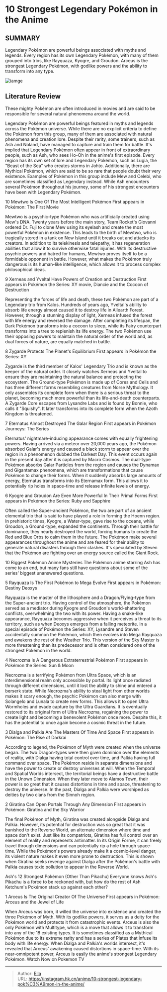 # 10 Strongest Legendary Pokémon in the Anime


## SUMMARY 


 Legendary Pokémon are powerful beings associated with myths and legends. 
 Every region has its own Legendary Pokémon, with many of them grouped into trios, like Rayquaza, Kyogre, and Groudon. 
 Arceus is the strongest Legendary Pokémon, with godlike powers and the ability to transform into any type. 

![iamge](https://static1.srcdn.com/wordpress/wp-content/uploads/2024/01/featured-image-legendary-pokemon-modified-2.jpg)

## Literature Review

These mighty Pokémon are often introduced in movies and are said to be responsible for several natural phenomena around the world.




Legendary Pokémon are powerful beings featured in myths and legends across the Pokémon universe. While there are no explicit criteria to define the Pokémon from this group, many of them are associated with natural phenomena and creation lore. Despite their rarity, some trainers, such as Ash and Noland, have managed to capture and train them for battle.
It&#39;s implied that Legendary Pokémon often appear in front of extraordinary people, such as Ash, who sees Ho-Oh in the anime&#39;s first episode. Every region has its own set of lore and Legendary Pokémon, such as Lugia, the &#34;Beast of the Sea&#34; who creates storms in Johto. Additionally, there are Mythical Pokémon, which are said to be so rare that people doubt their very existence. Examples of Pokémon in this group include Mew and Celebi, who are sometimes classified as Legendary instead. While Ash encounters several Pokémon throughout his journey, some of his strongest encounters have been with Legendary Pokémon.









 








 10  Mewtwo Is One Of The Most Intelligent Pokémon 
First appears in Pokémon: The First Movie
        

Mewtwo is a psychic-type Pokémon who was artificially created using Mew&#39;s DNA. Twenty years before the main story, Team Rocket&#39;s Giovanni ordered Dr. Fuji to clone Mew using its eyelash and create the most powerful Pokémon in existence. This leads to the birth of Mewtwo, who is tragically stored in a tank on New Island until it breaks out and attacks its creators. In addition to its telekinesis and telepathy, it has regeneration abilities that allow it to survive otherwise fatal injuries. With its destructive psychic powers and hatred for humans, Mewtwo proves itself to be a formidable opponent in battle. However, what makes the Pokémon truly dangerous is its human-like intelligence, which allows it to process complex philosophical ideas.





 9  Xerneas and Yveltal Have Powers of Creation and Destruction 
First appears in Pokémon the Series: XY movie, Diancie and the Cocoon of Destruction


 







Representing the forces of life and death, these two Pokémon are part of a Legendary trio from Kalos. Hundreds of years ago, Yveltal&#39;s ability to absorb life energy almost caused it to destroy life in Allearth Forest. However, through a stunning display of light, Xerneas infused the forest with life energy and reversed the damage. After completing its lifespan, the Dark Pokémon transforms into a cocoon to sleep, while its Fairy counterpart transforms into a tree to replenish its life energy. The two Pokémon use their opposing powers to maintain the natural order of the world and, as dual forces of nature, are equally matched in battle.





 8  Zygarde Protects The Planet&#39;s Equilibrium 
First appears in Pokémon the Series: XY
        

Zygarde is the third member of Kalos&#39; Legendary Trio and is known as the keeper of the natural order. It closely watches Xerneas and Yveltal to ensure they are maintaining the natural balance and protecting the ecosystem. The Ground-type Pokémon is made up of Cores and Cells and has three different forms resembling creatures from Norse Mythology. It only assembles its complete form when there is a serious threat to the planet, becoming much more powerful than its life-and-death counterparts. A Zygarde Core escapes from Lysandre Labs and is found by Bonnie, who calls it &#34;Squishy&#34;. It later transforms into its complete form when the Azoth Kingdom is threatened.





 7  Eternatus Almost Destroyed The Galar Region 
First appears in Pokémon Journeys: The Series
        

Eternatus&#39; nightmare-inducing appearance comes with equally frightening powers. Having arrived via a meteor over 20,000 years ago, the Pokémon absorbed Galar&#39;s energy and caused a black storm to appear over the region in a phenomenon dubbed the Darkest Day. This event occurs again in the present day after it is captured by Macro Cosmos. The dual-type Pokémon absorbs Galar Particles from the region and causes the Dynamax and Gigantamax phenomena, which are transformations that cause Pokémon to change their forms. When it suddenly absorbs large amounts of energy, Eternatus transforms into its Eternamax form. This allows it to potentially rip holes in space-time and release infinite levels of energy.





 6  Kyogre and Groudon Are Even More Powerful In Their Primal Forms 
First appears in Pokémon the Series: Ruby and Sapphire
        

Often called the Super-ancient Pokémon, the two are part of an ancient elemental trio that is said to have played a role in forming the Hoenn region. In prehistoric times, Kyogre, a Water-type, gave rise to the oceans, while Groudon, a Ground-type, expanded the continents. Through their battle for dominance, they nearly destroyed the world, forcing humans to create the Red and Blue Orbs to calm them in the future. The Pokémon make several appearances throughout the anime and are feared for their ability to generate natural disasters through their clashes. It&#39;s speculated by Steven that the Pokémon are fighting over an energy source called the Giant Rock.
            
 
 10 Biggest Pokémon Anime Mysteries 
The Pokémon anime starring Ash has come to an end, but many fans still have questions about some of the series&#39; biggest unanswered questions.








 5  Rayquaza Is The First Pokémon to Mega Evolve 
First appears in Pokémon: Destiny Deoxys
        

Rayquaza is the master of the lithosphere and a Dragon/Flying-type from the Super-ancient trio. Having control of the atmosphere, the Pokémon served as a mediator during Kyogre and Groudon&#39;s world-shattering conflicts, overwhelming the two with its power. Having a snake-like appearance, Rayquaza becomes aggressive when it perceives a threat to its territory, such as when Deoxys emerges from a falling meteorite. In a special episode of Pokémon the Series: XY, Lysandre and Steven accidentally summon the Pokémon, which then evolves into Mega Rayquaza and awakens the rest of the Weather Trio. This version of the Sky Master is more threatening than its predecessor and is often considered one of the strongest Pokémon in the world.





 4  Necrozma Is A Dangerous Extraterrestrial Pokémon 
First appears in Pokémon the Series: Sun &amp; Moon


 







Necrozma is a terrifying Pokémon from Ultra Space, which is an interdimensional realm only accessible by portal. Its light once radiated through different dimensions, until it lost the ability to shine and entered a berserk state. While Necrozma&#39;s ability to steal light from other worlds makes it scary enough, the psychic Pokémon can also merge with Solangelo and Lunala to create new forms. This allows it to open Ultra Wormholes and evade capture by the Ultra Guardians. It is eventually restored to its original form of Ultra Necrozma, regaining the power to create light and becoming a benevolent Pokémon once more. Despite this, it has the potential to once again become a cosmic threat in the future.





 3  Dialga and Palkia Are The Masters Of Time And Space 
First appears in Pokémon: The Rise of Darkrai
        

According to legend, the Pokémon of Myth were created when the universe began. The two Dragon-types were then given dominion over the elements of reality, with Dialga having total control over time, and Palkia having full command over space. The Pokémon reside in separate dimensions and have the power to create or destroy universes at will. When the Temporal and Spatial Worlds intersect, the territorial beings have a destructive battle in the Unown Dimension. When they later move to Alamos Town, their power is so great that it causes distortions in time and space, threatening to destroy the universe. In the past, Dialga and Palkia were worshiped as deities by two clans from the Sinnoh region.





 2  Giratina Can Open Portals Through Any Dimension 
First appears in Pokémon: Giratina and the Sky Warrior
        

The final Pokémon of Myth, Giratina was created alongside Dialga and Palkia. However, its potential for destruction was so great that it was banished to the Reverse World, an alternate dimension where time and space don&#39;t exist. Just like its compatriots, Giratina has full control over an element of reality and represents antimatter. In its Origin Forme, it can freely travel through dimensions and can potentially rip a hole through space-time. While the Pokémon&#39;s powers already make it a cosmic-level danger, its violent nature makes it even more prone to destruction. This is shown when Giratina seeks revenge against Dialga after the Pokémon&#39;s battle with Palkia causes toxic pollution to appear in the Reverse World.
            
 
 Ash&#39;s 12 Strongest Pokémon (Other Than Pikachu) 
Everyone knows Ash&#39;s Pikachu is a force to be reckoned with, but how do the rest of Ash Ketchum&#39;s Pokémon stack up against each other?








 1  Arceus Is The Original Creator Of The Universe 
First appears in Pokémon: Arceus and the Jewel of Life


 







When Arceus was born, it willed the universe into existence and created the three Pokémon of Myth. With its godlike powers, it serves as a deity for the Pokémon world and protects it from catastrophic events. Arceus is also the only Pokémon with Multitype, which is a move that allows it to transform into any of the 18 existing types. It is sometimes classified as a Mythical Pokémon due to its extreme rarity and has a series of Plates that infuse its body with life energy. When Dialga and Palkia&#39;s worlds intersect, it&#39;s revealed that Arceus&#39; awakening caused distortions in space-time. With its near-omnipotent power, Arceus is easily the anime&#39;s strongest Legendary Pokémon.
Watch Now on Pokemon TV

---

> Author: [Ella](https://instagram.hk.cn/)  
> URL: https://instagram.hk.cn/anime/10-strongest-legendary-pok%C3%A9mon-in-the-anime/  

